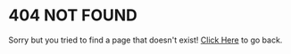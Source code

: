 # 404 NOT FOUND

Sorry but you tried to find a page that doesn't exist! [Click Here](/) to go back.
